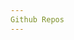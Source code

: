 ```yaml
---
Github Repos
---
```

<script>
var results = {
    "Search": [{
        "Title": "Titanic",
        "Year": "1997",
        "imdbID": "tt0120338",
        "Type": "movie",
        "Poster": "https://images-na.ssl-images-amazon.com/images/M/MV5BZDNiMjE0NDgtZWRhNC00YTlhLTk2ZjItZTQzNTU2NjAzNWNkXkEyXkFqcGdeQXVyNjUwNzk3NDc@._V1_SX300.jpg"
    }, {
        "Title": "Titanic II",
        "Year": "2010",
        "imdbID": "tt1640571",
        "Type": "movie",
        "Poster": "https://images-na.ssl-images-amazon.com/images/M/MV5BMTMxMjQ1MjA5Ml5BMl5BanBnXkFtZTcwNjIzNjg1Mw@@._V1_SX300.jpg"
    }, {
        "Title": "Titanic: The Legend Goes On...",
        "Year": "2000",
        "imdbID": "tt0330994",
        "Type": "movie",
        "Poster": "https://images-na.ssl-images-amazon.com/images/M/MV5BMTg5MjcxODAwMV5BMl5BanBnXkFtZTcwMTk4OTMwMg@@._V1_SX300.jpg"
    }, {
        "Title": "Titanic",
        "Year": "1953",
        "imdbID": "tt0046435",
        "Type": "movie",
        "Poster": "https://images-na.ssl-images-amazon.com/images/M/MV5BMTU3NTUyMTc3Nl5BMl5BanBnXkFtZTgwOTA2MDE3MTE@._V1_SX300.jpg"
    }, {
        "Title": "Raise the Titanic",
        "Year": "1980",
        "imdbID": "tt0081400",
        "Type": "movie",
        "Poster": "https://images-na.ssl-images-amazon.com/images/M/MV5BMTY5MTQwNzMxNV5BMl5BanBnXkFtZTcwMzkwOTMyMQ@@._V1_SX300.jpg"
    }, {
        "Title": "The Legend of the Titanic",
        "Year": "1999",
        "imdbID": "tt1623780",
        "Type": "movie",
        "Poster": "https://images-na.ssl-images-amazon.com/images/M/MV5BMjMxNDU5MTk1MV5BMl5BanBnXkFtZTgwMDk5NDUyMTE@._V1_SX300.jpg"
    }, {
        "Title": "The Chambermaid on the Titanic",
        "Year": "1997",
        "imdbID": "tt0129923",
        "Type": "movie",
        "Poster": "https://images-na.ssl-images-amazon.com/images/M/MV5BMWUzYjgyNDEtNTAyMi00M2JjLTlhMzMtMDJmOGM1ZmYzNzY4XkEyXkFqcGdeQXVyMTA0MjU0Ng@@._V1_SX300.jpg"
    }, {
        "Title": "In Search of the Titanic",
        "Year": "2004",
        "imdbID": "tt1719665",
        "Type": "movie",
        "Poster": "https://images-na.ssl-images-amazon.com/images/M/MV5BMTAzNjY0NDA2NzdeQTJeQWpwZ15BbWU4MDIwMzc1MzEx._V1_SX300.jpg"
    }, {
        "Title": "Titanic",
        "Year": "1943",
        "imdbID": "tt0036443",
        "Type": "movie",
        "Poster": "https://images-na.ssl-images-amazon.com/images/M/MV5BMTU2Njg4MDgxN15BMl5BanBnXkFtZTcwNzE4MjYyMQ@@._V1_SX300.jpg"
    }, {
        "Title": "S.O.S. Titanic",
        "Year": "1979",
        "imdbID": "tt0079836",
        "Type": "movie",
        "Poster": "https://images-na.ssl-images-amazon.com/images/M/MV5BMTMwOTU5MDU0OV5BMl5BanBnXkFtZTcwMDc4OTYyMQ@@._V1_SX300.jpg"
    }],
    "totalResults": "170",
    "Response": "True"
};


var movies_list = document.getElementById('movies-list');

var entries = results.Search;

for(var entry_key in entries) {
	// control that property is own by the object (not prototype)
	if(entries.hasOwnProperty(entry_key)) {
		// do whatever you want with the entry
		// To access the entry, use this notation:
		var entry = entries[entry_key];
		// to stay with OMDb example, this should be: 
       var movie_line = '<p><strong>Title:</strong> ' 
                      + entry.Title + ' (year: ' + entry.Year + ')</p>';
	   movies_list.innerHTML += movie_line;
	}
}
</script>

<div id="movies-list">
</div>

